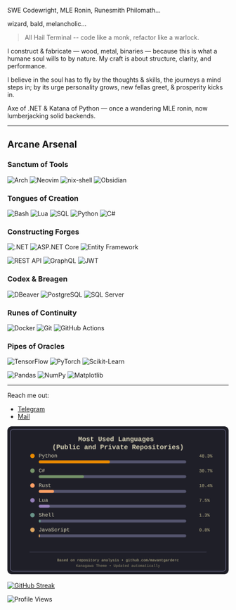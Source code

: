 SWE Codewright, MLE Ronin, Runesmith Philomath...

wizard, bald, melancholic...

> All Hail Terminal -- code like a monk, refactor like a warlock.

I construct & fabricate — wood, metal, binaries — because this is what a humane soul wills to by nature. My craft is about structure, clarity, and performance.

I believe in the soul has to fly by the thoughts & skills, the journeys a mind steps in; by its urge personality grows, new fellas greet, & prosperity kicks in.

Axe of .NET & Katana of Python — once a wandering MLE ronin, now lumberjacking solid backends.

---

## Arcane Arsenal

### Sanctum of Tools
![Arch](https://img.shields.io/badge/Arch_Linux-1793D1?style=for-the-badge&color=957FB8)
![Neovim](https://img.shields.io/badge/NeoVim-57A143?style=for-the-badge&color=624C83)
![nix-shell](https://img.shields.io/badge/nix--shell-5277C3?style=for-the-badge&color=B8B4D0)
![Obsidian](https://img.shields.io/badge/Obsidian-483699?style=for-the-badge&color=766B90)

### Tongues of Creation
![Bash](https://img.shields.io/badge/Bash-4EAA25?style=for-the-badge&color=C4746E)
![Lua](https://img.shields.io/badge/Lua-2C2D72?style=for-the-badge&color=D9A594)
![SQL](https://img.shields.io/badge/SQL-4479A1?style=for-the-badge&color=FF5D62)
![Python](https://img.shields.io/badge/Python-3776AB?style=for-the-badge&color=E98A00)
![C#](https://img.shields.io/badge/C%23-239120?style=for-the-badge&color=76946A)

### Constructing Forges
![.NET](https://img.shields.io/badge/.NET-5C2D91?style=for-the-badge&color=56A06A)
![ASP.NET Core](https://img.shields.io/badge/ASP.NET%20Core-5C2D91?style=for-the-badge&color=6F894E)
![Entity Framework](https://img.shields.io/badge/Entity_Framework-5C2D91?style=for-the-badge&color=6E915F)

![REST API](https://img.shields.io/badge/REST_API-lightgrey?style=for-the-badge&color=727169)
![GraphQL](https://img.shields.io/badge/GraphQL-E10098?style=for-the-badge&color=D27E99)
![JWT](https://img.shields.io/badge/JWT-24292F?style=for-the-badge&color=2A2A37)

### Codex & Breagen
![DBeaver](https://img.shields.io/badge/DBeaver-382923?style=for-the-badge&color=D27E99)
![PostgreSQL](https://img.shields.io/badge/PostgreSQL-316192?style=for-the-badge&color=AC7085)
![SQL Server](https://img.shields.io/badge/SQL_Server-CC2927?style=for-the-badge&color=B35B79)
<!-- ![MongoDB](https://img.shields.io/badge/MongoDB-47A248?style=for-the-badge&color=98BB6C) -->
<!-- ![Redis](https://img.shields.io/badge/Redis-DD0000?style=for-the-badge&color=C34043) -->

### Runes of Continuity
![Docker](https://img.shields.io/badge/Docker-2496ED?style=for-the-badge&color=6693BF)
![Git](https://img.shields.io/badge/Git-F05032?style=for-the-badge&color=618BB6)
![GitHub Actions](https://img.shields.io/badge/GitHub_Actions-2088FF?style=for-the-badge&color=7E9CD8)

### Pipes of Oracles
![TensorFlow](https://img.shields.io/badge/TensorFlow-FF6F00?style=for-the-badge&color=FF9E3B)
![PyTorch](https://img.shields.io/badge/PyTorch-EE4C2C?style=for-the-badge&color=E82424)
![Scikit-Learn](https://img.shields.io/badge/scikit--learn-F7931E?style=for-the-badge&color=DE9800)

![Pandas](https://img.shields.io/badge/Pandas-150458?style=for-the-badge&color=658594)
![NumPy](https://img.shields.io/badge/NumPy-013243?style=for-the-badge&color=7AA89F)
![Matplotlib](https://img.shields.io/badge/Matplotlib-11557C?style=for-the-badge&color=7FB4CA)

---

Reach me out:
- [Telegram](https://t.me/maninava)
- [Mail](mailto:manihabibinava@gmail.com)

![Language Stats](https://raw.githubusercontent.com/mavantgarderc/RepositoryScanner/main/assets/languages.svg)

[![GitHub Streak](https://streak-stats.demolab.com/?user=mavantgarderc&theme=onedark-duo)](https://git.io/streak-stats)

![Profile Views](https://komarev.com/ghpvc/?username=ManiHNava&color=red&style=for-the-badge&label=Visited+by)
